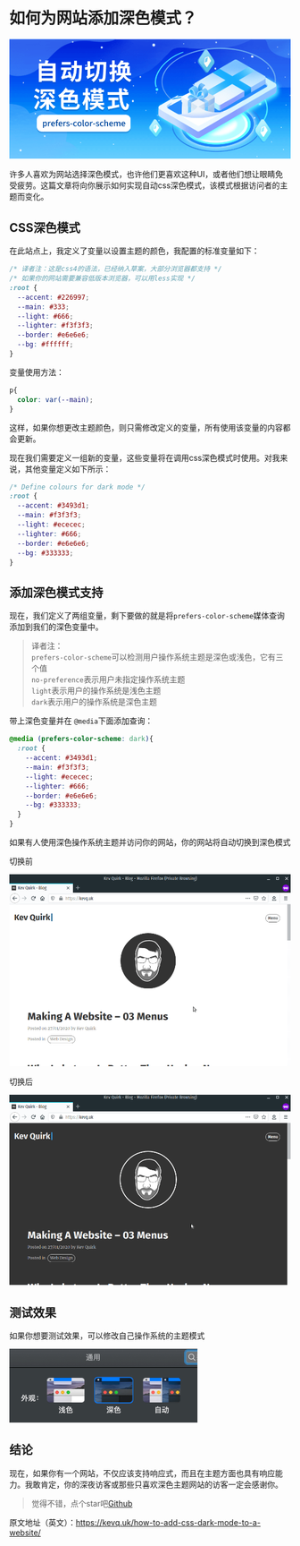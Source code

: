 # 如何为网站添加深色模式？

![如何为网站添加深色模式？](https://raw.githubusercontent.com/wangmeijian/images/master/css-dark-mode/banner.png)

许多人喜欢为网站选择深色模式，也许他们更喜欢这种UI，或者他们想让眼睛免受疲劳。这篇文章将向你展示如何实现自动css深色模式，该模式根据访问者的主题而变化。

## CSS深色模式
在此站点上，我定义了变量以设置主题的颜色，我配置的标准变量如下：    

```css
/* 译者注：这是css4的语法，已经纳入草案，大部分浏览器都支持 */
/* 如果你的网站需要兼容低版本浏览器，可以用less实现 */
:root {
  --accent: #226997;
  --main: #333;
  --light: #666;
  --lighter: #f3f3f3;
  --border: #e6e6e6;
  --bg: #ffffff;
}
```
变量使用方法：
```css
p{
  color: var(--main);
}
```
这样，如果你想更改主题颜色，则只需修改定义的变量，所有使用该变量的内容都会更新。

现在我们需要定义一组新的变量，这些变量将在调用css深色模式时使用。对我来说，其他变量定义如下所示：

```css
/* Define colours for dark mode */
:root {
  --accent: #3493d1;
  --main: #f3f3f3;
  --light: #ececec;
  --lighter: #666;
  --border: #e6e6e6;
  --bg: #333333;
}
```
## 添加深色模式支持
现在，我们定义了两组变量，剩下要做的就是将```prefers-color-scheme```媒体查询添加到我们的深色变量中。

> 译者注：  
> ```prefers-color-scheme```可以检测用户操作系统主题是深色或浅色，它有三个值  
> ```no-preference```表示用户未指定操作系统主题  
> ```light```表示用户的操作系统是浅色主题  
> ```dark```表示用户的操作系统是深色主题

带上深色变量并在 ```@media```下面添加查询：
```css
@media (prefers-color-scheme: dark){
  :root {
    --accent: #3493d1;
    --main: #f3f3f3;
    --light: #ececec;
    --lighter: #666;
    --border: #e6e6e6;
    --bg: #333333;
  }
}
```
如果有人使用深色操作系统主题并访问你的网站，你的网站将自动切换到深色模式

切换前

![light](https://raw.githubusercontent.com/wangmeijian/images/master/css-dark-mode/website-light.png)

切换后

![dark](https://raw.githubusercontent.com/wangmeijian/images/master/css-dark-mode/website-dark.png)

## 测试效果
如果你想要测试效果，可以修改自己操作系统的主题模式

![dark](https://raw.githubusercontent.com/wangmeijian/images/master/css-dark-mode/change-theme-mode.png)

## 结论
现在，如果你有一个网站，不仅应该支持响应式，而且在主题方面也具有响应能力。我敢肯定，你的深夜访客或那些只喜欢深色主题网站的访客一定会感谢你。

> 觉得不错，点个star吧[Github](https://github.com/wangmeijian/blog/blob/master/docs/%E5%A6%82%E4%BD%95%E4%B8%BA%E7%BD%91%E7%AB%99%E6%B7%BB%E5%8A%A0%E6%B7%B1%E8%89%B2%E6%A8%A1%E5%BC%8F%EF%BC%9F.md)


原文地址（英文）：https://kevq.uk/how-to-add-css-dark-mode-to-a-website/